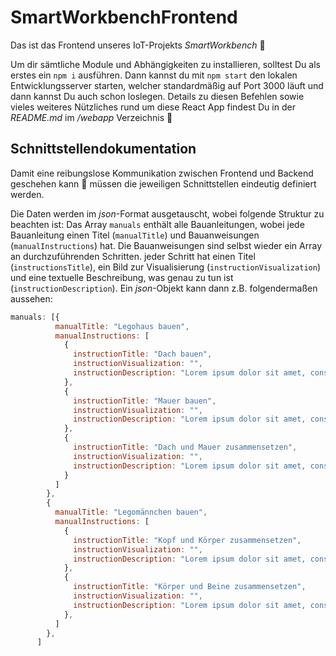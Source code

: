 # SmartWorkbenchFrontend

Das ist das Frontend unseres IoT-Projekts *SmartWorkbench* 🔨

Um dir sämtliche Module und Abhängigkeiten zu installieren, solltest Du als erstes ein `npm i` ausführen. Dann kannst du mit `npm start` den lokalen Entwicklungsserver starten, welcher standardmäßig auf Port 3000 läuft und dann kannst Du auch schon loslegen. Details zu diesen Befehlen sowie vieles weiteres Nützliches rund um diese React App findest Du in der *README.md* im */webapp* Verzeichnis 👀

## Schnittstellendokumentation ##
Damit eine reibungslose Kommunikation zwischen Frontend und Backend geschehen kann 💫 müssen die jeweiligen Schnittstellen eindeutig definiert werden.

Die Daten werden im *json*-Format ausgetauscht, wobei folgende Struktur zu beachten ist: Das Array `manuals` enthält alle Bauanleitungen, wobei jede Bauanleitung einen Titel (`manualTitle`) und Bauanweisungen (`manualInstructions`) hat. Die Bauanweisungen sind selbst wieder ein Array an durchzuführenden Schritten. jeder Schritt hat einen Titel (`instructionsTitle`), ein Bild zur Visualisierung (`instructionVisualization`) und eine textuelle Beschreibung, was genau zu tun ist (`instructionDescription`). Ein *json*-Objekt kann dann z.B. folgendermaßen aussehen:
```javascript
manuals: [{
          manualTitle: "Legohaus bauen",
          manualInstructions: [
            {
              instructionTitle: "Dach bauen",
              instructionVisualization: "",
              instructionDescription: "Lorem ipsum dolor sit amet, consectetur adipiscing elit, sed do eiusmod tempor incididunt ut labore et dolore magna aliqua. Ut enim ad minim veniam, quis nostrud exercitation ullamco laboris nisi ut aliquip ex ea commodo consequat. Duis aute irure dolor in reprehenderit in voluptate velit esse cillum dolore eu fugiat nulla pariatur",
            },
            {
              instructionTitle: "Mauer bauen",
              instructionVisualization: "",
              instructionDescription: "Lorem ipsum dolor sit amet, consectetur adipiscing elit, sed do eiusmod tempor incididunt ut labore et dolore magna aliqua. Ut enim ad minim veniam, quis nostrud exercitation ullamco laboris nisi ut aliquip ex ea commodo consequat. Duis aute irure dolor in reprehenderit in voluptate velit esse cillum dolore eu fugiat nulla pariatur"
            },
            {
              instructionTitle: "Dach und Mauer zusammensetzen",
              instructionVisualization: "",
              instructionDescription: "Lorem ipsum dolor sit amet, consectetur adipiscing elit, sed do eiusmod tempor incididunt ut labore et dolore magna aliqua. Ut enim ad minim veniam, quis nostrud exercitation ullamco laboris nisi ut aliquip ex ea commodo consequat. Duis aute irure dolor in reprehenderit in voluptate velit esse cillum dolore eu fugiat nulla pariatur"
            }
          ]
        },
        {
          manualTitle: "Legomännchen bauen",
          manualInstructions: [
            {
              instructionTitle: "Kopf und Körper zusammensetzen",
              instructionVisualization: "",
              instructionDescription: "Lorem ipsum dolor sit amet, consectetur adipiscing elit, sed do eiusmod tempor incididunt ut labore et dolore magna aliqua. Ut enim ad minim veniam, quis nostrud exercitation ullamco laboris nisi ut aliquip ex ea commodo consequat. Duis aute irure dolor in reprehenderit in voluptate velit esse cillum dolore eu fugiat nulla pariatur",
            },
            {
              instructionTitle: "Körper und Beine zusammensetzen",
              instructionVisualization: "",
              instructionDescription: "Lorem ipsum dolor sit amet, consectetur adipiscing elit, sed do eiusmod tempor incididunt ut labore et dolore magna aliqua. Ut enim ad minim veniam, quis nostrud exercitation ullamco laboris nisi ut aliquip ex ea commodo consequat. Duis aute irure dolor in reprehenderit in voluptate velit esse cillum dolore eu fugiat nulla pariatur"
            },
          ]
        },
      ]
```
